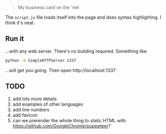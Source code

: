 > My business card on the 'net

The `script.js` file loads itself into the page and does syntax highlighting. I think it's neat.

## Run it
...with any web server. There's no building required. Something like
```bash
python -m SimpleHTTPServer 1337
```
...will get you going. Then open http://localhost:1337

## TODO
  1. add lots more details
  1. add examples of other languages
  1. add line numbers
  1. add favicon
  1. can we prerender the whole thing to static HTML with https://github.com/GoogleChrome/puppeteer?
